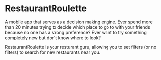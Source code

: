 # RestaurantRoulette
A mobile app that serves as a decision making engine. Ever spend more than 20 minutes trying to decide which place to go to with your friends because no one has a strong preference? Ever want to try something completely new but don't know where to look?

RestaurantRoulette is your resturant guru, allowing you to set filters (or no filters) to search for new restaurants near you.

